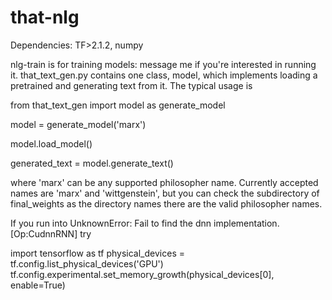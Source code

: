 # that-nlg
Dependencies: TF>2.1.2, numpy

nlg-train is for training models: message me if you're interested in running it. that_text_gen.py contains one class, model, which implements loading a pretrained 
and generating text from it. The typical usage is

from that_text_gen import model as generate_model

model = generate_model('marx')

model.load_model()

generated_text = model.generate_text()

where 'marx' can be any supported philosopher name. Currently accepted names are 'marx' and 'wittgenstein', but you can check the subdirectory of final_weights as the
directory names there are the valid philosopher names.

If you run into UnknownError: Fail to find the dnn implementation. [Op:CudnnRNN] try

import tensorflow as tf
physical_devices = tf.config.list_physical_devices('GPU')
tf.config.experimental.set_memory_growth(physical_devices[0], enable=True)

